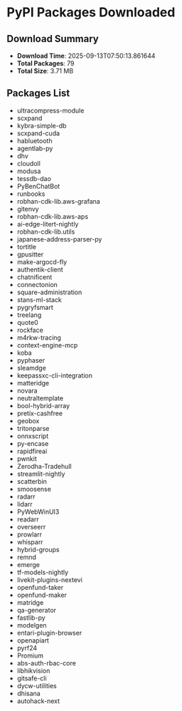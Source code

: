 # PyPI Packages Downloaded

## Download Summary
- **Download Time**: 2025-09-13T07:50:13.861644
- **Total Packages**: 79
- **Total Size**: 3.71 MB

## Packages List
- ultracompress-module
- scxpand
- kybra-simple-db
- scxpand-cuda
- habluetooth
- agentlab-py
- dhv
- cloudoll
- modusa
- tessdb-dao
- PyBenChatBot
- runbooks
- robhan-cdk-lib.aws-grafana
- gitenvy
- robhan-cdk-lib.aws-aps
- ai-edge-litert-nightly
- robhan-cdk-lib.utils
- japanese-address-parser-py
- tortitle
- gpusitter
- make-argocd-fly
- authentik-client
- chatnificent
- connectonion
- square-administration
- stans-ml-stack
- pygryfsmart
- treelang
- quote0
- rockface
- m4rkw-tracing
- context-engine-mcp
- koba
- pyphaser
- sleamdge
- keepassxc-cli-integration
- matteridge
- novara
- neutraltemplate
- bool-hybrid-array
- pretix-cashfree
- geobox
- tritonparse
- onnxscript
- py-encase
- rapidfireai
- pwnkit
- Zerodha-Tradehull
- streamlit-nightly
- scatterbin
- smoosense
- radarr
- lidarr
- PyWebWinUI3
- readarr
- overseerr
- prowlarr
- whisparr
- hybrid-groups
- remnd
- emerge
- tf-models-nightly
- livekit-plugins-nextevi
- openfund-taker
- openfund-maker
- matridge
- qa-generator
- fastlib-py
- modelgen
- entari-plugin-browser
- openapiart
- pyrf24
- Promium
- abs-auth-rbac-core
- libhikvision
- gitsafe-cli
- dycw-utilities
- dhisana
- autohack-next
